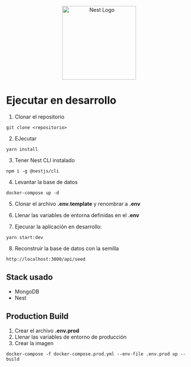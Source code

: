 <p align="center">
  <a href="http://nestjs.com/" target="blank"><img src="https://nestjs.com/img/logo-small.svg" width="200" alt="Nest Logo" /></a>
</p>


# Ejecutar en desarrollo

1. Clonar el repositorio
```
git clone <repositorio>
```

2. EJecutar
```
yarn install
```

3. Tener Nest CLI instalado
```
npm i -g @nestjs/cli
```

4. Levantar la base de datos
```
docker-compose up -d
```

5. Clonar el archivo __.env.template__ y renombrar a __.env__

6. Llenar las variables de entorna definidas en el __.env__

7. Ejecurar la aplicación en desarrollo:
```
yarn start:dev
```

8. Reconstruir la base de datos con la semilla
```
http://localhost:3000/api/seed
```

## Stack usado
* MongoDB
* Nest


## Production Build
1. Crear el archivo __.env.prod__
2. Llenar las variables de entorno de producción
3. Crear la imagen
```
docker-compose -f docker-compose.prod.yml --env-file .env.prod up --build
```
